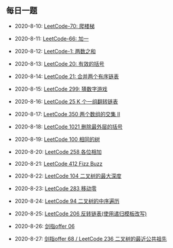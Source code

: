 ## 每日一题

* 2020-8-10:  [LeetCode-70: 爬楼梯](./leetcode.70.md)

* 2020-8-11:  [LeetCode-66: 加一](./leetcode.66.md)

* 2020-8-12: [LeetCode-1: 两数之和](./leetcode.1.md)

* 2020-8-13: [LeetCode 20: 有效的括号](./leetcode.20.md)

* 2020-8-14: [LeetCode 21: 合并两个有序链表](./leetcode.21.md)

* 2020-8-15: [LeetCode 299: 猜数字游戏](./leetcode.299.md)

* 2020-8-16: [LeetCode 25 K 个一组翻转链表](./leetcode.25.md)

* 2020-8-17: [LeetCode 350 两个数组的交集 II](./leetcode.350.md)

* 2020-8-18: [LeetCode 1021 删除最外层的括号](./leetcode.1021.md)

* 2020-8-19: [LeetCode 100 相同的树](./leetcode.100.md)

* 2020-8-20: [LeetCode 258 各位相加](./leetcode.258.md)

* 2020-8-21: [LeetCode 412 Fizz Buzz](./leetcode.412.md)

* 2020-8-22: [LeetCode 104 二叉树的最大深度](./leetcode.104.md)

* 2020-8-23: [LeetCode 283 移动零](./leetcode.283.md)

* 2020-8-24: [LeetCode 94 二叉树的中序遍历](../Week_02/Day2/README.md#1)

* 2020-8-25: [LeetCode 206 反转链表(使用递归模板改写)](./leetcode.206.md)

* 2020-8-26: [剑指offer 06 ](./offer.06.md)

* 2020-8-27: [剑指offer 68 / LeetCode 236 二叉树的最近公共祖先 ](../Week_03/Day3/README.md#1)
